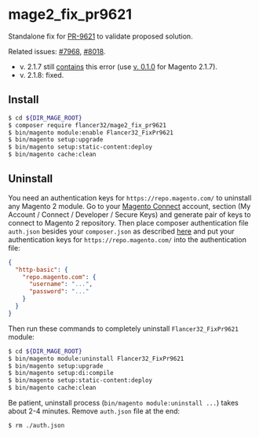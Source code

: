 # mage2_fix_pr9621

Standalone fix for [PR-9621](https://github.com/magento/magento2/pull/9621) to validate proposed solution.

Related issues: [#7968](https://github.com/magento/magento2/issues/7968), [#8018](https://github.com/magento/magento2/issues/8018).

* v. 2.1.7 still [contains](https://github.com/magento/magento2/blob/2.1.7/lib/internal/Magento/Framework/DB/Query/BatchIterator.php#L156) this error (use [v. 0.1.0](https://github.com/flancer32/mage2_fix_pr9621/releases/tag/0.1.0) for Magento 2.1.7).
* v. 2.1.8: fixed.

## Install


```bash
$ cd ${DIR_MAGE_ROOT}
$ composer require flancer32/mage2_fix_pr9621
$ bin/magento module:enable Flancer32_FixPr9621
$ bin/magento setup:upgrade
$ bin/magento setup:static-content:deploy
$ bin/magento cache:clean
```

## Uninstall

You need an authentication keys for `https://repo.magento.com/` to uninstall any Magento 2 module. Go to your [Magento Connect](https://www.magentocommerce.com/magento-connect/customer/account/) account, section (My Account / Connect / Developer / Secure Keys) and generate pair of keys to connect to Magento 2 repository. Then place composer authentication file `auth.json` besides your `composer.json` as described [here](https://getcomposer.org/doc/articles/http-basic-authentication.md) and put your authentication keys for `https://repo.magento.com/` into the authentication file:
```json
{
  "http-basic": {
    "repo.magento.com": {
      "username": "...",
      "password": "..."
    }
  }
}
```

Then run these commands to completely uninstall `Flancer32_FixPr9621` module: 
```bash
$ cd ${DIR_MAGE_ROOT}   
$ bin/magento module:uninstall Flancer32_FixPr9621
$ bin/magento setup:upgrade
$ bin/magento setup:di:compile
$ bin/magento setup:static-content:deploy
$ bin/magento cache:clean
```

Be patient, uninstall process (`bin/magento module:uninstall ...`) takes about 2-4 minutes. Remove `auth.json` file at the end:

 ```bash
$ rm ./auth.json
```
